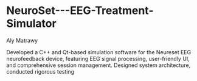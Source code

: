 # NeuroSet---EEG-Treatment-Simulator

Aly Matrawy 


Developed a C++ and Qt-based simulation software for the Neureset EEG neurofeedback device, featuring EEG signal processing, user-friendly UI, and comprehensive session management. Designed system architecture, conducted rigorous testing
